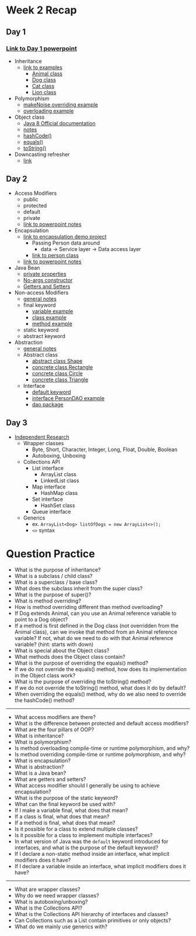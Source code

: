 # Week 2 Recap

## Day 1
### [Link to Day 1 powerpoint](https://github.com/211018jwa/training/blob/main/week-2/day-1/powerpoint.pdf)

* Inheritance
    - [link to examples](https://github.com/211018jwa/training/tree/main/week-2/day-1/inheritance-demo/src/com/revature/model)
        - [Animal class](https://github.com/211018jwa/training/blob/main/week-2/day-1/inheritance-demo/src/com/revature/model/Animal.java)
        - [Dog class](https://github.com/211018jwa/training/blob/main/week-2/day-1/inheritance-demo/src/com/revature/model/Dog.java)
        - [Cat class](https://github.com/211018jwa/training/blob/main/week-2/day-1/inheritance-demo/src/com/revature/model/Cat.java)
        - [Lion class](https://github.com/211018jwa/training/blob/main/week-2/day-1/inheritance-demo/src/com/revature/model/Lion.java)
* Polymorphism
    - [makeNoise overriding example](https://github.com/211018jwa/training/blob/main/week-2/day-1/inheritance-demo/src/com/revature/model/Dog.java#L11-L24)
    - [overloading example](https://github.com/211018jwa/training/blob/main/week-2/day-1/inheritance-demo/src/com/revature/model/Dog.java#L27-L38)
* Object class
    - [Java 8 Official documentation](https://docs.oracle.com/javase/8/docs/api/java/lang/Object.html)
    - [notes](https://github.com/211018jwa/training/blob/main/week-2/day-1/inheritance-demo/src/com/revature/app/Application.java#L73-L103)
    - [hashCode()](https://github.com/211018jwa/training/blob/main/week-2/day-1/inheritance-demo/src/com/revature/model/Animal.java#L32-L35)
    - [equals()](https://github.com/211018jwa/training/blob/main/week-2/day-1/inheritance-demo/src/com/revature/model/Animal.java#L37-L48)
    - [toString()](https://github.com/211018jwa/training/blob/main/week-2/day-1/inheritance-demo/src/com/revature/model/Animal.java#L50-L53)
* Downcasting refresher
    - [link](https://github.com/211018jwa/training/blob/main/week-2/day-1/inheritance-demo/src/com/revature/app/Application.java#L36-L59)

## Day 2
* Access Modifiers
    - public
    - protected
    - default
    - private
    - [link to powerpoint notes](https://github.com/211018jwa/training/blob/main/week-2/day-2/access-modifiers-and-encapsulation.pdf)
* Encapsulation
    - [link to encapsulation demo project](https://github.com/211018jwa/training/tree/main/week-2/day-2/encapsulation-demo)
        - Passing Person data around
            - data -> Service layer -> Data access layer
        - [link to person class](https://github.com/211018jwa/training/blob/main/week-2/day-2/encapsulation-demo/src/com/revature/model/Person.java#L15-L80)
    - [link to powerpoint notes](https://github.com/211018jwa/training/blob/main/week-2/day-2/access-modifiers-and-encapsulation.pdf)
* Java Bean
    - [private properties](https://github.com/211018jwa/training/blob/main/week-2/day-2/encapsulation-demo/src/com/revature/model/Person.java#L17-L20)
    - [No-args constructor](https://github.com/211018jwa/training/blob/main/week-2/day-2/encapsulation-demo/src/com/revature/model/Person.java#L22-L25)
    - [Getters and Setters](https://github.com/211018jwa/training/blob/main/week-2/day-2/encapsulation-demo/src/com/revature/model/Person.java#L35-L80)
* Non-access Modifiers
    - [general notes](https://github.com/211018jwa/training/blob/main/week-2/day-2/non-access-modifiers/src/com/revature/app/Application.java#L5-L18)
    - final keyword
        - [variable example](https://github.com/211018jwa/training/blob/main/week-2/day-2/non-access-modifiers/src/com/revature/app/Application.java#L26-L30)
        - [class example](https://github.com/211018jwa/training/blob/main/week-2/day-2/non-access-modifiers/src/com/revature/model/NonExtendableClass.java#L3)
        - [method example](https://github.com/211018jwa/training/blob/main/week-2/day-2/non-access-modifiers/src/com/revature/model/Animal.java#L21-L23)
    - static keyword
    - abstract keyword
* Abstraction
    - [general notes](https://github.com/211018jwa/training/blob/main/week-2/day-2/abstraction/src/com/revature/model/Shape.java#L3-L11)
    - Abstract class
        - [abstract class Shape](https://github.com/211018jwa/training/blob/main/week-2/day-2/abstraction/src/com/revature/model/Shape.java#L13-L39)
        - [concrete class Rectangle](https://github.com/211018jwa/training/blob/main/week-2/day-2/abstraction/src/com/revature/model/Rectangle.java)
        - [concrete class Circle](https://github.com/211018jwa/training/blob/main/week-2/day-2/abstraction/src/com/revature/model/Circle.java)
        - [concrete class Triangle](https://github.com/211018jwa/training/blob/main/week-2/day-2/abstraction/src/com/revature/model/Triangle.java)
    - Interface
        - [default keyword](https://github.com/211018jwa/training/blob/main/week-2/day-2/abstraction/src/com/revature/dao/PersonDAO.java#L19-L34)
        - [interface PersonDAO example](https://github.com/211018jwa/training/blob/main/week-2/day-2/abstraction/src/com/revature/dao/PersonDAO.java#L7-L41)
        - [dao package](https://github.com/211018jwa/training/tree/main/week-2/day-2/abstraction/src/com/revature/dao)

## Day 3
* [Independent Research](https://github.com/211018jwa/training/blob/main/week-2/day-3/wednesday-research.md)
    - Wrapper classes
        - Byte, Short, Character, Integer, Long, Float, Double, Boolean
        - Autoboxing, Unboxing
    - Collections API
        - List interface
            - ArrayList class
            - LinkedList class
        - Map interface
            - HashMap class
        - Set interface
            - HashSet class
        - Queue interface
    - Generics
        - ex. `ArrayList<Dog> listOfDogs = new ArrayList<>();`
        - `<>` syntax

# Question Practice
* What is the purpose of inheritance?
* What is a subclass / child class?
* What is a superclass / base class?
* What does the subclass inherit from the super class?
* What is the purpose of super()?
* What is method overriding?
* How is method overriding different than method overloading?
* If Dog extends Animal, can you use an Animal reference variable to point to a Dog object?
* If a method is first defined in the Dog class (not overridden from the Animal class), can we invoke that method from an Animal reference variable? If not, what do we need to do with that Animal reference variable? (hint: starts with down)
* What is special about the Object class?
* What methods does the Object class contain?
* What is the purpose of overriding the equals() method?
* If we do not override the equals() method, how does its implementation in the Object class work?
* What is the purpose of overriding the toString() method?
* If we do not override the toString() method, what does it do by default?
* When overriding the equals() method, why do we also need to override the hashCode() method?
---
* What access modifiers are there?
* What is the difference between protected and default access modifiers?
* What are the four pillars of OOP?
* What is inheritance?
* What is polymorphism?
* Is method overloading compile-time or runtime polymorphism, and why?
* Is method overriding compile-time or runtime polymorphism, and why?
* What is encapsulation?
* What is abstraction?
* What is a Java bean?
* What are getters and setters?
* What access modifier should I generally be using to achieve encapsulation?
* What is the purpose of the static keyword?
* What can the final keyword be used with?
* If I make a variable final, what does that mean?
* If a class is final, what does that mean?
* If a method is final, what does that mean?
* Is it possible for a class to extend multiple classes?
* Is it possible for a class to implement multiple interfaces?
* In what version of Java was the `default` keyword introduced for interfaces, and what is the purpose of the default keyword?
* If I declare a non-static method inside an interface, what implicit modifiers does it have?
* If I declare a variable inside an interface, what implicit modifiers does it have?
---
* What are wrapper classes?
* Why do we need wrapper classes?
* What is autoboxing/unboxing?
* What is the Collections API?
* What is the Collections API hierarchy of interfaces and classes?
* Can Collections such as a List contain primitives or only objects?
* What do we mainly use generics with?